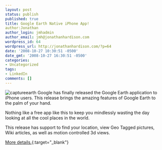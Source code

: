 ```yaml
---
layout: post
status: publish
published: true
title: Google Earth Native iPhone App!
author:Jonathan
author_login: jmhadmin
author_email: jmh@jonathanhardison.com
wordpress_id: 64
wordpress_url: http://jonathanhardison.com/?p=64
date: '2008-10-27 10:30:51 -0500'
date_gmt: '2008-10-27 16:30:51 -0500'
categories:
- Uncategorized
tags:
- LinkedIn
comments: []
---
```

![captureearth]({{site.base}}/imagecontent/2008/10/capturegoogleearth.jpg)
Google has finally released the Google Earth application to iPhone users. This release brings the amazing features of Google Earth to the palm of your hand.

Nothing like a free app like this to keep you mindlessly wasting the day looking at all the cool places in the world.

This release has support to find your location, view Geo Tagged pictures, Wiki articles, as well as motion controlled 3d views.

[More details.](http://googleblog.blogspot.com/2008/10/introducing-google-earth-for-iphone.html){:target="_blank"}
